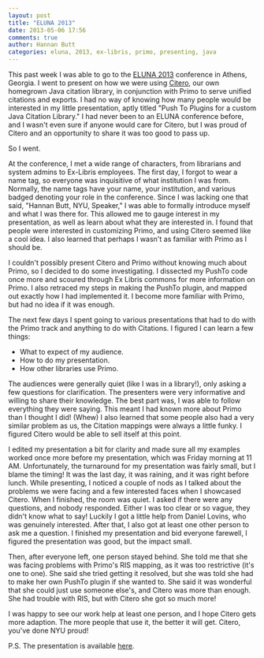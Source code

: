 ```yaml
---
layout: post
title: "ELUNA 2013"
date: 2013-05-06 17:56
comments: true
author: Hannan Butt
categories: eluna, 2013, ex-libris, primo, presenting, java
---
```



This past week I was able to go to the [ELUNA 2013](http://el-una.org/meetings/eluna-2013/) conference in Athens, Georgia. I went to present on how we were using [Citero](https://github.com/NYULibraries/citero), our own homegrown Java citation library, in conjunction with Primo to serve unified citations and exports. I had no way of knowing how many people would be interested in my little presentation, aptly titled "Push To Plugins for a custom Java Citation Library." I had never been to an ELUNA conference before, and I wasn't even sure if anyone would care for Citero, but I was proud of Citero and an opportunity to share it was too good to pass up.

So I went.

At the conference, I met a wide range of characters, from librarians and system admins to Ex-Libris employees. The first day, I forgot to wear a name tag, so everyone was inquisitive of what institution I was from. Normally, the name tags have your name, your institution, and various badged denoting your role in the conference. Since I was lacking one that said, "Hannan Butt, NYU, Speaker," I was able to formally introduce myself and what I was there for. This allowed me to gauge interest in my presentation, as well as learn about what they are interested in. I found that people were interested in customizing Primo, and using Citero seemed like a cool idea. I also learned that perhaps I wasn't as familiar with Primo as I should be.

I couldn't possibly present Citero and Primo without knowing much about Primo, so I decided to do some investigating. I dissected my PushTo code once more and scoured through Ex Libris commons for more information on Primo. I also retraced my steps in making the PushTo plugin, and mapped out exactly how I had implemented it. I become more familiar with Primo, but had no idea if it was enough.

The next few days I spent going to various presentations that had to do with the Primo track and anything to do with Citations. I figured I can learn a few things:

  * What to expect of my audience.
  * How to do my presentation.
  * How other libraries use Primo.
  
The audiences were generally quiet (like I was in a library!),  only asking a few questions for clarification. The presenters were very informative and willing to share their knowledge. The best part was, I was able to follow everything they were saying. This meant I had known more about Primo than I thought I did! (Whew) I also learned that some people also had a very similar problem as us, the Citation mappings were always a little funky. I figured Citero would be able to sell itself at this point.

I edited my presentation a bit for clarity and made sure all my examples worked once more before my presentation, which was Friday morning at 11 AM. Unfortunately, the turnaround for my presentation was fairly small, but I blame the timing! It was the last day, it was raining, and it was right before lunch. While presenting, I noticed a couple of nods as I talked about the problems we were facing and a few interested faces when I showcased Citero. When I finished, the room was quiet. I asked if there were any questions, and nobody responded. Either I was too clear or so vague, they didn't know what to say! Luckily I got a little help from Daniel Lovins, who was genuinely interested. After that, I also got at least one other person to ask me a question. I finished my presentation and bid everyone farewell, I figured the presentation was good, but the impact small.

Then, after everyone left, one person stayed behind. She told me that she was facing problems with Primo's RIS mapping, as it was too restrictive (it's one to one). She said she tried getting it resolved, but she was told she had to make her own PushTo plugin if she wanted to. She said it was wonderful that she could just use someone else's, and Citero was more than enough. She had trouble with RIS, but with Citero she got so much more!

I was happy to see our work help at least one person, and I hope Citero gets more adaption. The more people that use it, the better it will get. Citero, you've done NYU proud!

P.S.
The presentation is available [here](https://docs.google.com/presentation/d/1lsuta7HjN2tHZFL2ui7hIZqWbGCtzQ3jL8_wAVATWWA/edit?usp=sharing).